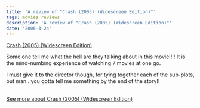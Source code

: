 ```yaml
---
title: 'A review of "Crash (2005) (Widescreen Edition)"'
tags: movies reviews
description: 'A review of "Crash (2005) (Widescreen Edition)"'
date: '2006-3-24'
---
```


[Crash (2005) (Widescreen Edition)][0]

Some one tell me what the hell are they talking about in this movie!!!! It is the mind-numbing experience of watching 7 movies at one go.

I must give it to the director though, for tying together each of the sub-plots, but man.. you gotta tell me something by the end of the story!!

[  
See more about Crash (2005) (Widescreen Edition)][1]


[0]: http://www.allconsuming.net/item/view/47082
[1]: http://www.allconsuming.net/person/shvelmur/47082
